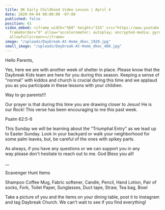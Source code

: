 ```yaml
---
title: DK Early Childhood Video Lesson | April 4
date: 2020-04-04 08:00:00 -07:00
published: false
position: 61
video_embed: <iframe width="560" height="315" src="https://www.youtube.com/embed/PnUI1aSSZSA"
  frameborder="0" allow="accelerometer; autoplay; encrypted-media; gyroscope; picture-in-picture"
  allowfullscreen></iframe>
image: "/uploads/Daybreak-At-Home_dkec_1920.jpg"
small_image: "/uploads/Daybreak-At-Home_dkec_480.jpg"
---
```


Hello Parents,

Yes, here we are with another week of shelter in place. Please know that the Daybreak Kids team are here for you during this season. Keeping a sense of "normal" with kiddos and church is crucial during this time and we applaud you as you participate in these lessons with your children.

Way to go parents!!!

Our prayer is that during this time you are drawing closer to Jesus! He is our Rock! This verse has been encouraging to me this past week.

Psalm 62:5-6 


This Sunday we will be learning about the "Triumphal Entry" as we lead up to Easter Sunday. Look in your backyard or walk your neighborhood for some palm leaves, but, be careful of the ones with spikey parts.

As always, if you have any questions or we can support you in any way please don't hesitate to reach out to me.
God Bless you all!

__

Scavenger Hunt Items 

Shampoo
Coffee Mug, Fabric softener, Candle, Pencil, Hand Lotion, Pair of socks, Fork, Toilet Paper, Sunglasses, Duct tape, Straw, Tea bag, Bowl

Take a picture of you and the items on your dining table, post it to Instagram and tag Daybreak Church. We can't wait to see if you find everything!
